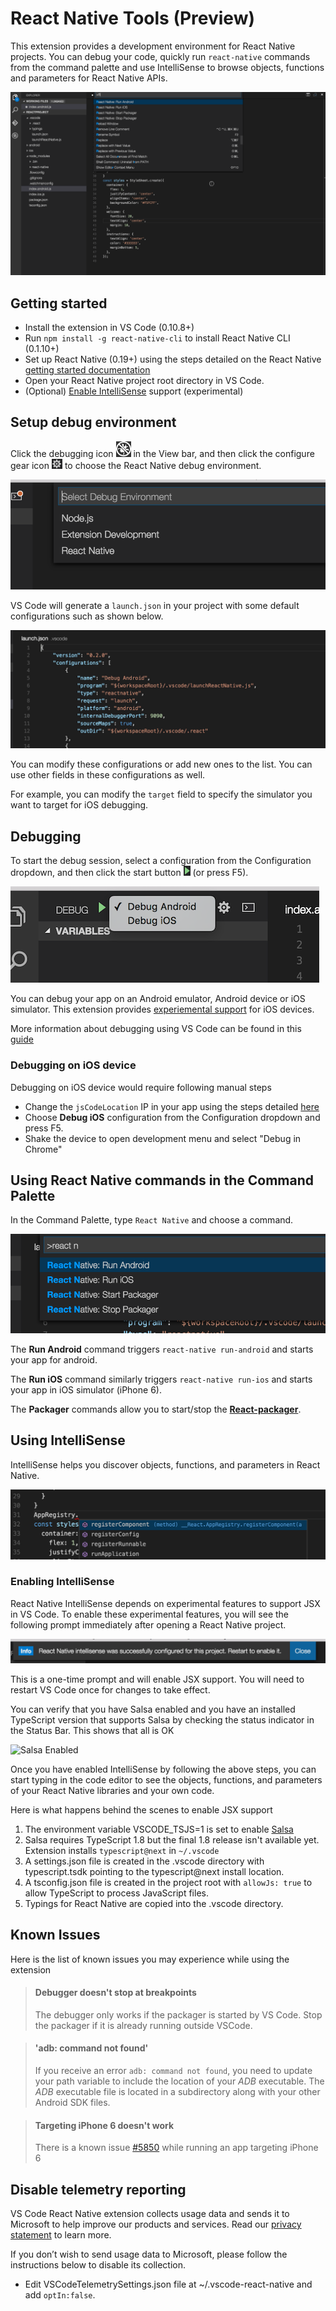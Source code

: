# React Native Tools (Preview)

This extension provides a development environment for React Native projects.
You can debug your code, quickly run `react-native` commands from the command palette and use IntelliSense to browse objects, functions and parameters for React Native APIs.

![React Native features](images/react-features.gif)

## Getting started

* Install the extension in VS Code (0.10.8+)
* Run `npm install -g react-native-cli` to install React Native CLI (0.1.10+)
* Set up React Native (0.19+) using the steps detailed on the React Native [getting started documentation ](https://facebook.github.io/react-native/docs/getting-started.html)
* Open your React Native project root directory in VS Code.
* (Optional) [Enable IntelliSense](#enabling-intellisense) support (experimental)

## Setup debug environment

Click the debugging icon ![Choose React Native debugger](images/debug-view-icon.png) in the View bar, and then click the configure gear icon ![Configure-gear](images/configure-gear-icon.png) to choose the React Native debug environment.

![Choose React Native debugger](images/choose-debugger.png)

VS Code will generate a `launch.json` in your project with some default configurations such as shown below.

![React Native launch configuration file](images/launch-config.png)

You can modify these configurations or add new ones to the list. You can use other fields in these configurations as well.

For example, you can modify the `target` field to specify the simulator you want to target for iOS debugging.

## Debugging

To start the debug session, select a configuration from the Configuration dropdown, and then click the start button ![Configure-gear](images/debug-icon.png) (or press F5).

![React Native launch targets](images/debug-targets.png)

You can debug your app on an Android emulator, Android device or iOS simulator. This extension provides [experiemental support](#debugging-on-ios-device) for iOS devices.

More information about debugging using VS Code can be found in this [guide](https://code.visualstudio.com/docs/editor/debugging)

### Debugging on iOS device
Debugging on iOS device would require following manual steps
* Change the `jsCodeLocation` IP in your app using the steps detailed [here](https://facebook.github.io/react-native/docs/running-on-device-ios.html#accessing-development-server-from-device)
* Choose **Debug iOS** configuration from the Configuration dropdown and press F5.
* Shake the device to open development menu and select "Debug in Chrome"

## Using React Native commands in the Command Palette

In the Command Palette, type ```React Native``` and choose a command.

![React Native commands](images/command-palette.png)

The **Run Android** command triggers ```react-native run-android``` and starts your app for android.

The **Run iOS** command similarly triggers ```react-native run-ios``` and starts your app in iOS simulator (iPhone 6).

The **Packager** commands allow you to start/stop the [**React-packager**](https://github.com/facebook/react-native/tree/master/packager).

## Using IntelliSense

IntelliSense helps you discover objects, functions, and parameters in React Native.

![IntelliSense](images/intellisense.png)

### Enabling IntelliSense
React Native IntelliSense depends on experimental features to support JSX in VS Code.
To enable these experimental features, you will see the following prompt immediately after opening a React Native project.

![IntelliSense prompt](images/intellisense-prompt.png)

This is a one-time prompt and will enable JSX support. You will need to restart VS Code once for changes to take effect.

You can verify that you have Salsa enabled and you have an installed TypeScript version that supports Salsa by checking the status indicator in the Status Bar. This shows that all is OK

![Salsa Enabled](https://code.visualstudio.com/images/January_salsa-status.png)

Once you have enabled IntelliSense by following the above steps, you can start typing in the code editor to see the objects, functions, and parameters of your React Native libraries and your own code.

Here is what happens behind the scenes to enable JSX support

1. The environment variable VSCODE_TSJS=1 is set to enable [Salsa](https://github.com/Microsoft/TypeScript/issues/4789)
2. Salsa requires TypeScript 1.8 but the final 1.8 release isn't available yet. Extension installs `typescript@next` in `~/.vscode`
3. A settings.json file is created in the .vscode directory with typescript.tsdk pointing to the typescript@next install location.
4. A tsconfig.json file is created in the project root with `allowJs: true` to allow TypeScript to process JavaScript files.
5. Typings for React Native are copied into the .vscode directory.

## Known Issues
Here is the list of known issues you may experience while using the extension

>#### Debugger doesn't stop at breakpoints
>The debugger only works if the packager is started by VS Code. Stop the packager if it is already running outside VSCode.

>#### 'adb: command not found'
>If you receive an error `adb: command not found`, you need to update your path variable to include the location of your *ADB* executable.
The *ADB* executable file is located in a subdirectory along with your other Android SDK files.

>#### Targeting iPhone 6 doesn't work
>There is a known issue [#5850](https://github.com/facebook/react-native/issues/5850) while running an app targeting iPhone 6

## Disable telemetry reporting
VS Code React Native extension collects usage data and sends it to Microsoft to help improve our products and services. Read our [privacy statement](https://www.visualstudio.com/en-us/dn948229) to learn more.

If you don’t wish to send usage data to Microsoft, please follow the instructions below to disable its collection.

* Edit VSCodeTelemetrySettings.json file at ~/.vscode-react-native and add `optIn:false`.